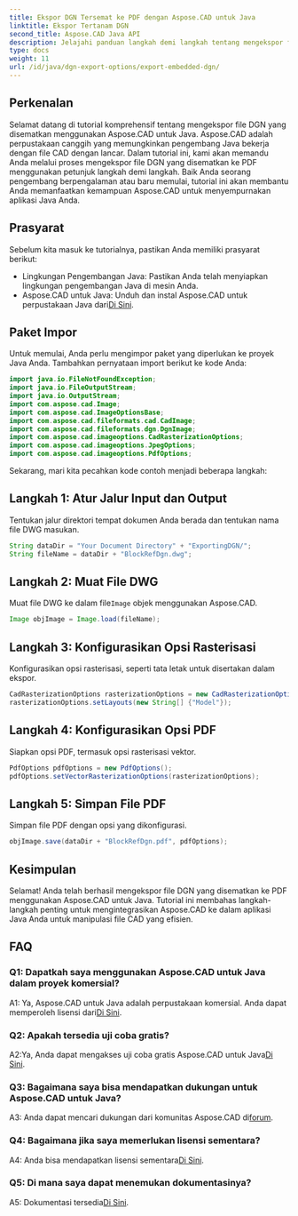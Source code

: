 ```yaml
---
title: Ekspor DGN Tersemat ke PDF dengan Aspose.CAD untuk Java
linktitle: Ekspor Tertanam DGN
second_title: Aspose.CAD Java API
description: Jelajahi panduan langkah demi langkah tentang mengekspor file DGN yang disematkan ke PDF menggunakan Aspose.CAD untuk Java. Sempurnakan aplikasi Java Anda dengan manipulasi file CAD yang lancar.
type: docs
weight: 11
url: /id/java/dgn-export-options/export-embedded-dgn/
---
```

## Perkenalan

Selamat datang di tutorial komprehensif tentang mengekspor file DGN yang disematkan menggunakan Aspose.CAD untuk Java. Aspose.CAD adalah perpustakaan canggih yang memungkinkan pengembang Java bekerja dengan file CAD dengan lancar. Dalam tutorial ini, kami akan memandu Anda melalui proses mengekspor file DGN yang disematkan ke PDF menggunakan petunjuk langkah demi langkah. Baik Anda seorang pengembang berpengalaman atau baru memulai, tutorial ini akan membantu Anda memanfaatkan kemampuan Aspose.CAD untuk menyempurnakan aplikasi Java Anda.

## Prasyarat

Sebelum kita masuk ke tutorialnya, pastikan Anda memiliki prasyarat berikut:
- Lingkungan Pengembangan Java: Pastikan Anda telah menyiapkan lingkungan pengembangan Java di mesin Anda.
-  Aspose.CAD untuk Java: Unduh dan instal Aspose.CAD untuk perpustakaan Java dari[Di Sini](https://releases.aspose.com/cad/java/).

## Paket Impor

Untuk memulai, Anda perlu mengimpor paket yang diperlukan ke proyek Java Anda. Tambahkan pernyataan import berikut ke kode Anda:

```java
import java.io.FileNotFoundException;
import java.io.FileOutputStream;
import java.io.OutputStream;
import com.aspose.cad.Image;
import com.aspose.cad.ImageOptionsBase;
import com.aspose.cad.fileformats.cad.CadImage;
import com.aspose.cad.fileformats.dgn.DgnImage;
import com.aspose.cad.imageoptions.CadRasterizationOptions;
import com.aspose.cad.imageoptions.JpegOptions;
import com.aspose.cad.imageoptions.PdfOptions;
```

Sekarang, mari kita pecahkan kode contoh menjadi beberapa langkah:

## Langkah 1: Atur Jalur Input dan Output

Tentukan jalur direktori tempat dokumen Anda berada dan tentukan nama file DWG masukan.

```java
String dataDir = "Your Document Directory" + "ExportingDGN/";
String fileName = dataDir + "BlockRefDgn.dwg";
```

## Langkah 2: Muat File DWG

 Muat file DWG ke dalam file`Image` objek menggunakan Aspose.CAD.

```java
Image objImage = Image.load(fileName);
```

## Langkah 3: Konfigurasikan Opsi Rasterisasi

Konfigurasikan opsi rasterisasi, seperti tata letak untuk disertakan dalam ekspor.

```java
CadRasterizationOptions rasterizationOptions = new CadRasterizationOptions();
rasterizationOptions.setLayouts(new String[] {"Model"});
```

## Langkah 4: Konfigurasikan Opsi PDF

Siapkan opsi PDF, termasuk opsi rasterisasi vektor.

```java
PdfOptions pdfOptions = new PdfOptions();
pdfOptions.setVectorRasterizationOptions(rasterizationOptions);
```

## Langkah 5: Simpan File PDF

Simpan file PDF dengan opsi yang dikonfigurasi.
```java
objImage.save(dataDir + "BlockRefDgn.pdf", pdfOptions);
```

## Kesimpulan

Selamat! Anda telah berhasil mengekspor file DGN yang disematkan ke PDF menggunakan Aspose.CAD untuk Java. Tutorial ini membahas langkah-langkah penting untuk mengintegrasikan Aspose.CAD ke dalam aplikasi Java Anda untuk manipulasi file CAD yang efisien.

## FAQ

### Q1: Dapatkah saya menggunakan Aspose.CAD untuk Java dalam proyek komersial?

 A1: Ya, Aspose.CAD untuk Java adalah perpustakaan komersial. Anda dapat memperoleh lisensi dari[Di Sini](https://purchase.aspose.com/buy).

### Q2: Apakah tersedia uji coba gratis?

 A2:Ya, Anda dapat mengakses uji coba gratis Aspose.CAD untuk Java[Di Sini](https://releases.aspose.com/).

### Q3: Bagaimana saya bisa mendapatkan dukungan untuk Aspose.CAD untuk Java?

A3: Anda dapat mencari dukungan dari komunitas Aspose.CAD di[forum](https://forum.aspose.com/c/cad/19).

### Q4: Bagaimana jika saya memerlukan lisensi sementara?

 A4: Anda bisa mendapatkan lisensi sementara[Di Sini](https://purchase.aspose.com/temporary-license/).

### Q5: Di mana saya dapat menemukan dokumentasinya?

 A5: Dokumentasi tersedia[Di Sini](https://reference.aspose.com/cad/java/).